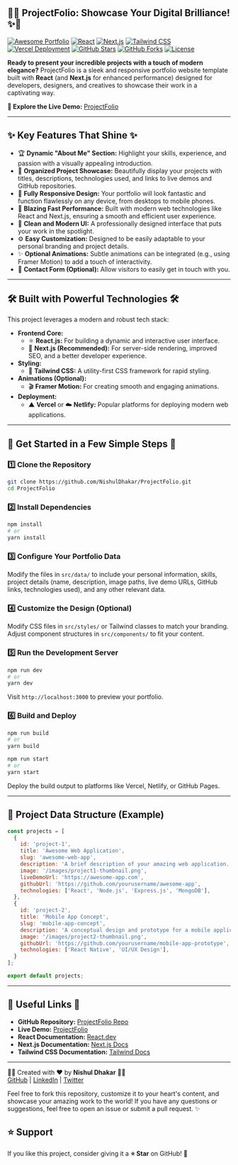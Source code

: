 ## 🚀✨ ProjectFolio: Showcase Your Digital Brilliance! ✨🚀

[![Awesome Portfolio](https://img.shields.io/badge/Awesome-Portfolio-brightgreen?style=for-the-badge&logo=star)](https://github.com/NishulDhakar/ProjectFolio)
[![React](https://img.shields.io/badge/React-Built%20With%20Passion-61DAFB?style=for-the-badge&logo=react)](https://react.dev/)
[![Next.js](https://img.shields.io/badge/Next.js-Powering%20Performance-000000?style=for-the-badge&logo=nextdotjs)](https://nextjs.org/)
[![Tailwind CSS](https://img.shields.io/badge/Tailwind%20CSS-Styled%20with%20Elegance-38B2AC?style=for-the-badge&logo=tailwindcss)](https://tailwindcss.com/)
[![Vercel Deployment](https://img.shields.io/badge/Vercel-Blazing%20Fast%20Hosting-000000?style=for-the-badge&logo=vercel)](https://project-folio-chi.vercel.app/)
[![GitHub Stars](https://img.shields.io/github/stars/NishulDhakar/ProjectFolio?style=social)](https://github.com/NishulDhakar/ProjectFolio)
[![GitHub Forks](https://img.shields.io/github/forks/NishulDhakar/ProjectFolio?style=social)](https://github.com/NishulDhakar/ProjectFolio)
[![License](https://img.shields.io/badge/License-MIT-yellow.svg?style=for-the-badge)](https://opensource.org/licenses/MIT)

**Ready to present your incredible projects with a touch of modern elegance?** ProjectFolio is a sleek and responsive portfolio website template built with **React** (and **Next.js** for enhanced performance) designed for developers, designers, and creatives to showcase their work in a captivating way.

**🔗 Explore the Live Demo:** [ProjectFolio](https://project-folio-chi.vercel.app/)

---

## ✨ Key Features That Shine ✨

* 🏆 **Dynamic "About Me" Section:** Highlight your skills, experience, and passion with a visually appealing introduction.
* 📂 **Organized Project Showcase:** Beautifully display your projects with titles, descriptions, technologies used, and links to live demos and GitHub repositories.
* 📱 **Fully Responsive Design:** Your portfolio will look fantastic and function flawlessly on any device, from desktops to mobile phones.
* 🚀 **Blazing Fast Performance:** Built with modern web technologies like React and Next.js, ensuring a smooth and efficient user experience.
* 🎨 **Clean and Modern UI:** A professionally designed interface that puts your work in the spotlight.
* ⚙️ **Easy Customization:** Designed to be easily adaptable to your personal branding and project details.
* ✨ **Optional Animations:** Subtle animations can be integrated (e.g., using Framer Motion) to add a touch of interactivity.
* 📧 **Contact Form (Optional):** Allow visitors to easily get in touch with you.

---

## 🛠️ Built with Powerful Technologies 🛠️

This project leverages a modern and robust tech stack:

* **Frontend Core:**
    * ⚛️ **React.js:** For building a dynamic and interactive user interface.
    * 🚀 **Next.js (Recommended):** For server-side rendering, improved SEO, and a better developer experience.
* **Styling:**
    * 💨 **Tailwind CSS:** A utility-first CSS framework for rapid styling.
* **Animations (Optional):**
    * 🎬 **Framer Motion:** For creating smooth and engaging animations.
* **Deployment:**
    * ▲ **Vercel** or ☁️ **Netlify:** Popular platforms for deploying modern web applications.

---

## 🚀 Get Started in a Few Simple Steps 🚀

### 1️⃣ Clone the Repository

```bash
git clone https://github.com/NishulDhakar/ProjectFolio.git
cd ProjectFolio
```

### 2️⃣ Install Dependencies

```bash
npm install
# or
yarn install
```

### 3️⃣ Configure Your Portfolio Data

Modify the files in `src/data/` to include your personal information, skills, project details (name, description, image paths, live demo URLs, GitHub links, technologies used), and any other relevant data.

### 4️⃣ Customize the Design (Optional)

Modify CSS files in `src/styles/` or Tailwind classes to match your branding. Adjust component structures in `src/components/` to fit your content.

### 5️⃣ Run the Development Server

```bash
npm run dev
# or
yarn dev
```

Visit `http://localhost:3000` to preview your portfolio.

### 6️⃣ Build and Deploy

```bash
npm run build
# or
yarn build

npm run start
# or
yarn start
```

Deploy the build output to platforms like Vercel, Netlify, or GitHub Pages.

---

## 📂 Project Data Structure (Example)

```javascript
const projects = [
  {
    id: 'project-1',
    title: 'Awesome Web Application',
    slug: 'awesome-web-app',
    description: 'A brief description of your amazing web application.',
    image: '/images/project1-thumbnail.png',
    liveDemoUrl: 'https://awesome-app.com',
    githubUrl: 'https://github.com/yourusername/awesome-app',
    technologies: ['React', 'Node.js', 'Express.js', 'MongoDB'],
  },
  {
    id: 'project-2',
    title: 'Mobile App Concept',
    slug: 'mobile-app-concept',
    description: 'A conceptual design and prototype for a mobile application.',
    image: '/images/project2-thumbnail.png',
    githubUrl: 'https://github.com/yourusername/mobile-app-prototype',
    technologies: ['React Native', 'UI/UX Design'],
  }
];

export default projects;
```

---

## 🔗 Useful Links 🔗

* **GitHub Repository:** [ProjectFolio Repo](https://github.com/NishulDhakar/ProjectFolio)
* **Live Demo:** [ProjectFolio](https://project-folio-chi.vercel.app/)
* **React Documentation:** [React.dev](https://react.dev/)
* **Next.js Documentation:** [Next.js Docs](https://nextjs.org/docs)
* **Tailwind CSS Documentation:** [Tailwind Docs](https://tailwindcss.com/docs)

---

👨‍💻 Created with ❤️ by **Nishul Dhakar** 👨‍💻  
[GitHub](https://github.com/NishulDhakar) | [LinkedIn](https://www.linkedin.com/in/nishul-dhakar) | [Twitter](https://twitter.com/yourtwitterhandle)

Feel free to fork this repository, customize it to your heart's content, and showcase your amazing work to the world! If you have any questions or suggestions, feel free to open an issue or submit a pull request. ✨


## ⭐ Support  

If you like this project, consider giving it a **⭐ Star** on GitHub! 🚀
